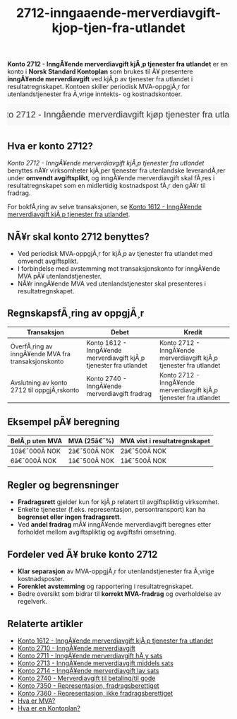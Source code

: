 ﻿---
title: "2712-inngaaende-merverdiavgift-kjop-tjen-fra-utlandet"
meta_title: "2712-inngaaende-merverdiavgift-kjop-tjen-fra-utlandet"
meta_description: "**Konto 2712 - InngÃ¥ende merverdiavgift kjÃ¸p tjenester fra utlandet** er en konto i **Norsk Standard Kontoplan** som brukes til Ã¥ presentere **inngÃ¥ende mer..."
slug: 2712-inngaaende-merverdiavgift-kjop-tjen-fra-utlandet
type: blog
layout: pages/single
---

**Konto 2712 - InngÃ¥ende merverdiavgift kjÃ¸p tjenester fra utlandet** er en konto i **Norsk Standard Kontoplan** som brukes til Ã¥ presentere **inngÃ¥ende merverdiavgift** ved kjÃ¸p av tjenester fra utlandet i resultatregnskapet. Kontoen skiller periodisk MVA-oppgjÃ¸r for utenlandstjenester fra Ã¸vrige inntekts- og kostnadskontoer.

![Illustrasjon av konto 2712 InngÃ¥ende merverdiavgift kjÃ¸p tjenester fra utlandet](2712-inngaaende-merverdiavgift-kjop-tjen-fra-utlandet-image.svg)

## Hva er konto 2712?

*Konto 2712 - InngÃ¥ende merverdiavgift kjÃ¸p tjenester fra utlandet* benyttes nÃ¥r virksomheter kjÃ¸per tjenester fra utenlandske leverandÃ¸rer under **omvendt avgiftsplikt**, og inngÃ¥ende merverdiavgift skal fÃ¸res i resultatregnskapet som en midlertidig kostnadspost fÃ¸r den gÃ¥r til fradrag.

For bokfÃ¸ring av selve transaksjonen, se [Konto 1612 - InngÃ¥ende merverdiavgift kjÃ¸p tjenester fra utlandet](/blogs/kontoplan/1612-inngaaende-merverdiavgift-kjop-tjen-fra-utlandet "Konto 1612 - InngÃ¥ende merverdiavgift kjÃ¸p tjenester fra utlandet").

## NÃ¥r skal konto 2712 benyttes?

* Ved periodisk MVA-oppgjÃ¸r for kjÃ¸p av tjenester fra utlandet med omvendt avgiftsplikt.
* I forbindelse med avstemming mot transaksjonskonto for inngÃ¥ende MVA pÃ¥ utenlandstjenester.
* NÃ¥r inngÃ¥ende MVA ved utenlandstjenester skal presenteres i resultatregnskapet.

## RegnskapsfÃ¸ring av oppgjÃ¸r

| Transaksjon                                                         | Debet                                                         | Kredit                                                                         |
|---------------------------------------------------------------------|---------------------------------------------------------------|--------------------------------------------------------------------------------|
| OverfÃ¸ring av inngÃ¥ende MVA fra transaksjonskonto                   | Konto 1612 - InngÃ¥ende merverdiavgift kjÃ¸p tjenester fra utlandet | Konto 2712 - InngÃ¥ende merverdiavgift kjÃ¸p tjenester fra utlandet              |
| Avslutning av konto 2712 til oppgjÃ¸rskonto                          | Konto 2740 - InngÃ¥ende merverdiavgift fradrag                 | Konto 2712 - InngÃ¥ende merverdiavgift kjÃ¸p tjenester fra utlandet              |

## Eksempel pÃ¥ beregning

| BelÃ¸p uten MVA  | MVA (25â€¯%) | MVA vist i resultatregnskapet |
|-----------------|------------|-------------------------------|
| 10â€¯000Â NOK      | 2â€¯500Â NOK  | 2â€¯500Â NOK                    |
| 6â€¯000Â NOK       | 1â€¯500Â NOK  | 1â€¯500Â NOK                    |

## Regler og begrensninger

* **Fradragsrett** gjelder kun for kjÃ¸p relatert til avgiftspliktig virksomhet.
* Enkelte tjenester (f.eks. representasjon, persontransport) kan ha **begrenset eller ingen fradragsrett**.
* Ved **andel fradrag** mÃ¥ inngÃ¥ende merverdiavgift beregnes etter forholdet mellom avgiftspliktig og avgiftsfri omsetning.

## Fordeler ved Ã¥ bruke konto 2712

* **Klar separasjon** av MVA-oppgjÃ¸r for utenlandstjenester fra Ã¸vrige kostnadsposter.
* **Forenklet avstemming** og rapportering i resultatregnskapet.
* Bedre oversikt som bidrar til **korrekt MVA-fradrag** og overholdelse av regelverk.

## Relaterte artikler

* [Konto 1612 - InngÃ¥ende merverdiavgift kjÃ¸p tjenester fra utlandet](/blogs/kontoplan/1612-inngaaende-merverdiavgift-kjop-tjen-fra-utlandet "Konto 1612 - InngÃ¥ende merverdiavgift kjÃ¸p tjenester fra utlandet")
* [Konto 2710 - InngÃ¥ende merverdiavgift](/blogs/kontoplan/2710-inngaaende-merverdiavgift "Konto 2710 - InngÃ¥ende merverdiavgift")
* [Konto 2711 - InngÃ¥ende merverdiavgift hÃ¸y sats](/blogs/kontoplan/2711-inngaaende-merverdiavgift-hoy-sats "Konto 2711 - InngÃ¥ende merverdiavgift hÃ¸y sats")
* [Konto 2713 - InngÃ¥ende merverdiavgift middels sats](/blogs/kontoplan/2713-inngaaende-merverdiavgift-middels-sats "Konto 2713 - InngÃ¥ende merverdiavgift middels sats")
* [Konto 2714 - InngÃ¥ende merverdiavgift lav sats](/blogs/kontoplan/2714-inngaaende-merverdiavgift-lav-sats "Konto 2714 - InngÃ¥ende merverdiavgift lav sats")
* [Konto 2740 - Merverdiavgift til betaling/til gode](/blogs/kontoplan/2740-merverdiavgift-til-betaling-til-gode "Konto 2740 - Merverdiavgift til betaling/til gode")
* [Konto 7350 - Representasjon, fradragsberettiget](/blogs/kontoplan/7350-representasjon-fradragsberettiget "Konto 7350 - Representasjon, fradragsberettiget")
* [Konto 7360 - Representasjon, ikke fradragsberettiget](/blogs/kontoplan/7360-representasjon-ikke-fradragsberettiget "Konto 7360 - Representasjon, ikke fradragsberettiget")
* [Hva er MVA?](/blogs/regnskap/hva-er-moms-mva "Hva er MVA? MVA-regnskapsfÃ¸ring og merverdiavgift")
* [Hva er en Kontoplan?](/blogs/regnskap/hva-er-kontoplan "Hva er en Kontoplan? Komplett Guide til Kontoplaner i Norsk Regnskap")
